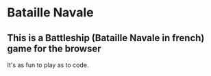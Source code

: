# Bataille Navale

## This is a Battleship (Bataille Navale in french) game for the browser
It's as fun to play as to code.
